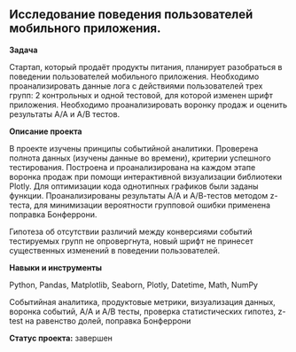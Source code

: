 ## Исследование поведения пользователей мобильного приложения. 



**Задача** 


Стартап, который продаёт продукты питания, планирует разобраться в поведении пользователей мобильного приложения. Необходимо проанализировать данные  лога с действиями пользователей трех групп: 2 контрольных и одной тестовой, для которой изменен шрифт приложения. Необходимо проанализировать воронку продаж и оценить результаты А/А и А/В тестов.


**Описание проекта**


В проекте изучены принципы событийной аналитики.  Проверена полнота данных (изучены данные во времени), критерии успешного тестирования. Построена и проанализирована на каждом этапе воронка продаж при помощи интерактивной визуализации библиотеки Plotly. Для оптимизации кода однотипных графиков были заданы функции.
Проанализированы результаты А/А и А/В-тестов методом z-теста, для минимизации вероятности групповой ошибки применена поправка Бонферрони.

Гипотеза об отсутствии различий между конверсиями событий тестируемых групп не опровергнута, новый шрифт не принесет существенных изменений в поведении пользователей.


**Навыки и инструменты**  


Python, Pandas, Matplotlib, Seaborn, Plotly, Datetime, Math, NumPy


Событийная аналитика, продуктовые метрики,  визуализация данных, воронка событий, А/А и А/В тесты, проверка статистических гипотез, z-test на равенство долей, поправка Бонферрони


**Статус проекта:** завершен